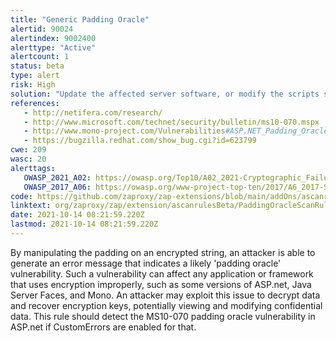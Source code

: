 ```yaml
---
title: "Generic Padding Oracle"
alertid: 90024
alertindex: 9002400
alerttype: "Active"
alertcount: 1
status: beta
type: alert
risk: High
solution: "Update the affected server software, or modify the scripts so that they properly validate encrypted data before attempting decryption."
references:
   - http://netifera.com/research/
   - http://www.microsoft.com/technet/security/bulletin/ms10-070.mspx
   - http://www.mono-project.com/Vulnerabilities#ASP.NET_Padding_Oracle
   - https://bugzilla.redhat.com/show_bug.cgi?id=623799
cwe: 209
wasc: 20
alerttags: 
   OWASP_2021_A02: https://owasp.org/Top10/A02_2021-Cryptographic_Failures/
   OWASP_2017_A06: https://owasp.org/www-project-top-ten/2017/A6_2017-Security_Misconfiguration.html
code: https://github.com/zaproxy/zap-extensions/blob/main/addOns/ascanrulesBeta/src/main/java/org/zaproxy/zap/extension/ascanrulesBeta/PaddingOracleScanRule.java
linktext: org/zaproxy/zap/extension/ascanrulesBeta/PaddingOracleScanRule.java
date: 2021-10-14 08:21:59.220Z
lastmod: 2021-10-14 08:21:59.220Z
---
```

By manipulating the padding on an encrypted string, an attacker is able to generate an error message that indicates a likely 'padding oracle' vulnerability. Such a vulnerability can affect any application or framework that uses encryption improperly, such as some versions of ASP.net, Java Server Faces, and Mono. An attacker may exploit this issue to decrypt data and recover encryption keys, potentially viewing and modifying confidential data. This rule should detect the MS10-070 padding oracle vulnerability in ASP.net if CustomErrors are enabled for that.
